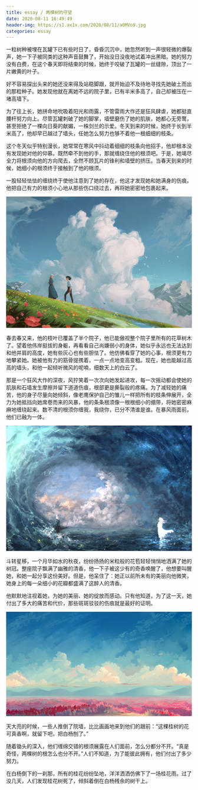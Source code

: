 ```yaml
---
title: essay / 两棵树的守望
date: 2020-08-11 16:49:49
header-img: https://s1.ax1x.com/2020/08/11/aOMVo9.jpg
categories: essay
---
```


一粒树种被埋在瓦罐下已有些时日了，昏昏沉沉中，她忽然听到一声很轻微的爆裂声，她一下子被同类的这种声音鼓舞了，开始没日没夜地试着冲出黑暗。她的努力没有白费，在这个春天即将结束的时候，她终于咬破了瓦罐的一丝缝隙，顶出了一片嫩黄的叶子。

好不容易探出头来的她还没来得及站稳脚跟，就开始迫不及待地寻找先她破土而出的那粒种子。她发现他就在离她不远的院子里，已有半米多高了，自己却被压在一堵高墙下。          

为了往上长，她拼命地吮吸着阳光和雨露，不管雷雨大作还是狂风肆虐，她都挺直腰杆努力向上。尽管瓦罐刺破了她的脚掌，墙壁磨伤了她的肌肤，她都心无旁鹜，甚至拒绝了一棵向日葵的献媚，一株剑兰的示爱。冬天到来的时候，她终于长到半米高了，他却早已越过了墙头，任她怎么努力也够不着他一根细细的枝条。

这个冬天似乎特别漫长，她常常在寒风中抖动着细细的枝条向他招手，他却根本没有发现她对他的仰慕。既然牵不到他的手，那就缠绕住他的根须吧。于是，她竭尽全力将根须向他的方向爬去，全然不顾瓦片的锋利和墙壁的挤压。当春天到来的时候，她细小的根须终于接触到了他的根须。         

一股轻轻怯怯的缠绕终于使他注意到了她的存在，他这才发现她和她满身的伤痕。他把自己有力的根须小心地从那些伤口绕过去，再将她密密地包裹起来。

![](200811-1/01.jpg)

春去春又来，他的枝叶已覆盖了半个院子，他已能傲视整个院子里所有的花草树木了。望着他伟岸挺拔的身躯，再看看自己尚嫌弱小的身体，她似乎永远也无法达到和他并肩的高度，她有些灰心也有些胆怯了。他仿佛看穿了她的心事，根须更有力地攀紧她。她被他有力的筋骨提携着，一点一点地变高变粗。现在，她也能越过高高的墙头，和他一起倾听微风的呢喃，细数天上的白云了。

那是一个狂风大作的深夜，风狞笑着一次次向她发起进攻，每一次摇动都会使她的肌肤和石墙发生摩擦并留下道道伤痕，根部更是撕裂般的疼痛。为了减轻她的痛苦，他的身子尽量向她倾斜，像老鹰保护自己的雏儿一样把所有的枝条伸展开，全力为她抵挡向她席卷而来的风暴，他的条条根须像一根根细小的绷带，将她密密麻麻地缠绕起来。数不清的根须你缠我，我绕你，已分不清谁是谁。在暴风雨面前，他们已融为一体。

![](200811-1/02.jpg)

斗转星移，一个月华如水的秋夜，纷纷扬扬的米粒般的花苞轻轻悄悄地洒满了她的树冠。整座院子飘满了幽雅的清香，他一下子被这少有的奇香唤醒了，他想要叫醒她，和她一起分享这份美好。但是，他呆住了：她正以前所未有的美丽向他微笑，她身上的每一朵细小的花瓣都盛满了这醉人的清香。         

他默默地注视着她，为她的美丽、她的绽放而感动。只有他知道，为了这一天，她付出了多大的痛苦和代价，那些斑斑驳驳的伤痕就是最好的证明。         

![](200811-1/03.jpg)

天大亮的时候，一些人推倒了院墙，比比画画地来到他们的跟前：“这棵桂树的花可真香啊，就留下吧，把白杨刨了。”          

随着锄头的深入，他们缠绵交错的根须展露在人们面前，怎么分都分不开。“真是奇怪，两棵树的根怎么也分不开。”人们不知道，为了能彼此拥有，他们付出了多少努力。          

在白杨倒下的一刹那，所有的桂花纷纷坠地，洋洋洒洒仿佛下了一场桂花雨。过了没几天，人们发现桂花树死了，倾斜着倒在白杨残余的树干上。
